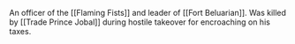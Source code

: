 An officer of the [[Flaming Fists]] and leader of [[Fort Beluarian]]. Was killed by [[Trade Prince Jobal]] during hostile takeover for encroaching on his taxes.